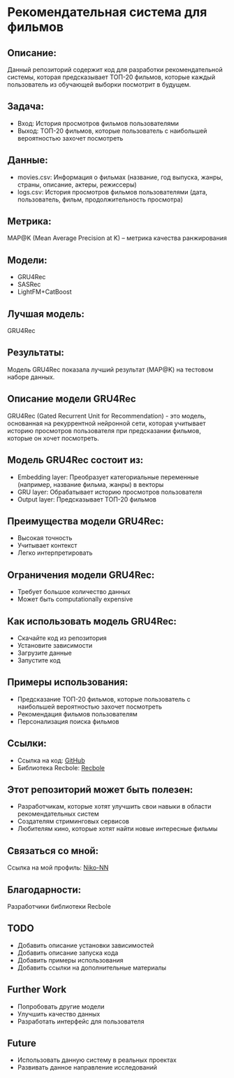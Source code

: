# Рекомендательная система для фильмов
## Описание:
Данный репозиторий содержит код для разработки рекомендательной системы, которая предсказывает ТОП-20 фильмов, которые каждый пользователь из обучающей выборки посмотрит в будущем.

## Задача:
- Вход: История просмотров фильмов пользователями
- Выход: ТОП-20 фильмов, которые пользователь с наибольшей вероятностью захочет посмотреть

## Данные:
- movies.csv: Информация о фильмах (название, год выпуска, жанры, страны, описание, актеры, режиссеры)
- logs.csv: История просмотров фильмов пользователями (дата, пользователь, фильм, продолжительность просмотра)

## Метрика:
MAP@K (Mean Average Precision at K) – метрика качества ранжирования

## Модели:
- GRU4Rec
- SASRec
- LightFM+CatBoost

## Лучшая модель:
GRU4Rec

## Результаты:
Модель GRU4Rec показала лучший результат (MAP@K) на тестовом наборе данных.

## Описание модели GRU4Rec
GRU4Rec (Gated Recurrent Unit for Recommendation) - это модель, основанная на рекуррентной нейронной сети, которая учитывает историю просмотров пользователя при предсказании фильмов, которые он хочет посмотреть.

## Модель GRU4Rec состоит из:
- Embedding layer: Преобразует категориальные переменные (например, название фильма, жанры) в векторы
- GRU layer: Обрабатывает историю просмотров пользователя
- Output layer: Предсказывает ТОП-20 фильмов

## Преимущества модели GRU4Rec:
- Высокая точность
- Учитывает контекст
- Легко интерпретировать

## Ограничения модели GRU4Rec:
- Требует большое количество данных
- Может быть computationally expensive

## Как использовать модель GRU4Rec:
- Скачайте код из репозитория
- Установите зависимости
- Загрузите данные
- Запустите код

## Примеры использования:
- Предсказание ТОП-20 фильмов, которые пользователь с наибольшей вероятностью захочет посмотреть
- Рекомендация фильмов пользователям
- Персонализация поиска фильмов

## Ссылки:
- Ссылка на код: [GitHub](https://github.com/Niko-NN/ds_repo/blob/master/GS_Labs_RecSys_Hackathon_(Tricolor)/GRU4Rec_LightFM_CatBoost.ipynb)
- Библиотека Recbole: [Recbole](https://www.recbole.io/)

## Этот репозиторий может быть полезен:
- Разработчикам, которые хотят улучшить свои навыки в области рекомендательных систем
- Создателям стриминговых сервисов
- Любителям кино, которые хотят найти новые интересные фильмы

## Связаться со мной:
Ссылка на мой профиль: [Niko-NN](https://github.com/Niko-NN)

## Благодарности:
Разработчики библиотеки Recbole

## TODO
- Добавить описание установки зависимостей
- Добавить описание запуска кода
- Добавить примеры использования
- Добавить ссылки на дополнительные материалы

## Further Work
- Попробовать другие модели
- Улучшить качество данных
- Разработать интерфейс для пользователя

## Future
- Использовать данную систему в реальных проектах
- Развивать данное направление исследований